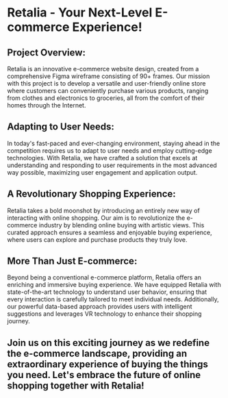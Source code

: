 # Retalia - Your Next-Level E-commerce Experience!

## Project Overview:
Retalia is an innovative e-commerce website design, created from a comprehensive Figma wireframe consisting of 90+ frames. Our mission with this project is to develop a versatile and user-friendly online store where customers can conveniently purchase various products, ranging from clothes and electronics to groceries, all from the comfort of their homes through the Internet.

## Adapting to User Needs:
In today's fast-paced and ever-changing environment, staying ahead in the competition requires us to adapt to user needs and employ cutting-edge technologies. With Retalia, we have crafted a solution that excels at understanding and responding to user requirements in the most advanced way possible, maximizing user engagement and application output.

## A Revolutionary Shopping Experience:
Retalia takes a bold moonshot by introducing an entirely new way of interacting with online shopping. Our aim is to revolutionize the e-commerce industry by blending online buying with artistic views. This curated approach ensures a seamless and enjoyable buying experience, where users can explore and purchase products they truly love.

## More Than Just E-commerce:
Beyond being a conventional e-commerce platform, Retalia offers an enriching and immersive buying experience. We have equipped Retalia with state-of-the-art technology to understand user behavior, ensuring that every interaction is carefully tailored to meet individual needs. Additionally, our powerful data-based approach provides users with intelligent suggestions and leverages VR technology to enhance their shopping journey.

## Join us on this exciting journey as we redefine the e-commerce landscape, providing an extraordinary experience of buying the things you need. Let's embrace the future of online shopping together with Retalia!

